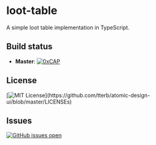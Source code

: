 # loot-table

A simple loot table implementation in TypeScript.

## Build status

- **Master**: [![0xCAP](https://circleci.com/gh/0xCAP/loot-table.svg?style=svg)](LINK)

## License

[![MIT License](https://img.shields.io/apm/l/atomic-design-ui.svg?)](https://github.com/tterb/atomic-design-ui/blob/master/LICENSEs)

## Issues

[![GitHub issues open](https://img.shields.io/github/issues/0xCAP/loot-table.svg)]()
